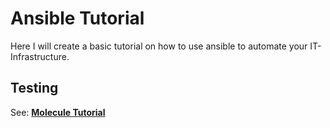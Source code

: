# Ansible Tutorial

Here I will create a basic tutorial on how to use ansible to automate your IT-Infrastructure.

## Testing

See: **[Molecule Tutorial](https://github.com/ansibleguy/ansible_tutorial/blob/main/Molecule.md)**

